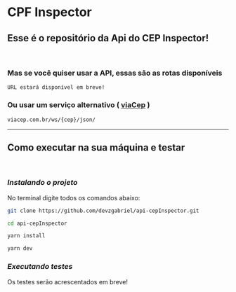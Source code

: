 # CPF Inspector

## Esse é o repositório da Api do CEP Inspector!

<!-- ### Você já pode testar o site se quiser! Só clicar nesse link: [CPF Inspector](sem-link) -->

<br>

### Mas se você quiser usar a API, essas são as rotas disponíveis

```HTTP
URL estará disponível em breve!
```

### Ou usar um serviço alternativo ( [viaCep](https://viacep.com.br/) )

```HTTP
viacep.com.br/ws/{cep}/json/
```

<hr>

## **Como executar na sua máquina e testar**

<br>

### **_Instalando o projeto_**

No terminal digite todos os comandos abaixo:

```Bash
git clone https://github.com/devzgabriel/api-cepInspector.git
```

```Bash
cd api-cepInspector
```

```Bash
yarn install
```

```Bash
yarn dev
```

### **_Executando testes_**

Os testes serão acrescentados em breve!

<!-- ```Bash
yarn dev
```
Para executar todos os testes digite o comando abaixo

```Bash
yarn test
``` -->
